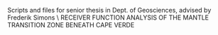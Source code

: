 Scripts and files for senior thesis in Dept. of Geosciences, advised by Frederik Simons \\
RECEIVER FUNCTION ANALYSIS OF THE MANTLE TRANSITION ZONE BENEATH CAPE VERDE

